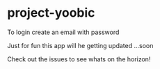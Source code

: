 # project-yoobic

To login create an email with password

Just for fun this app will he getting updated 
...soon

Check out the issues to see whats on the horizon!
